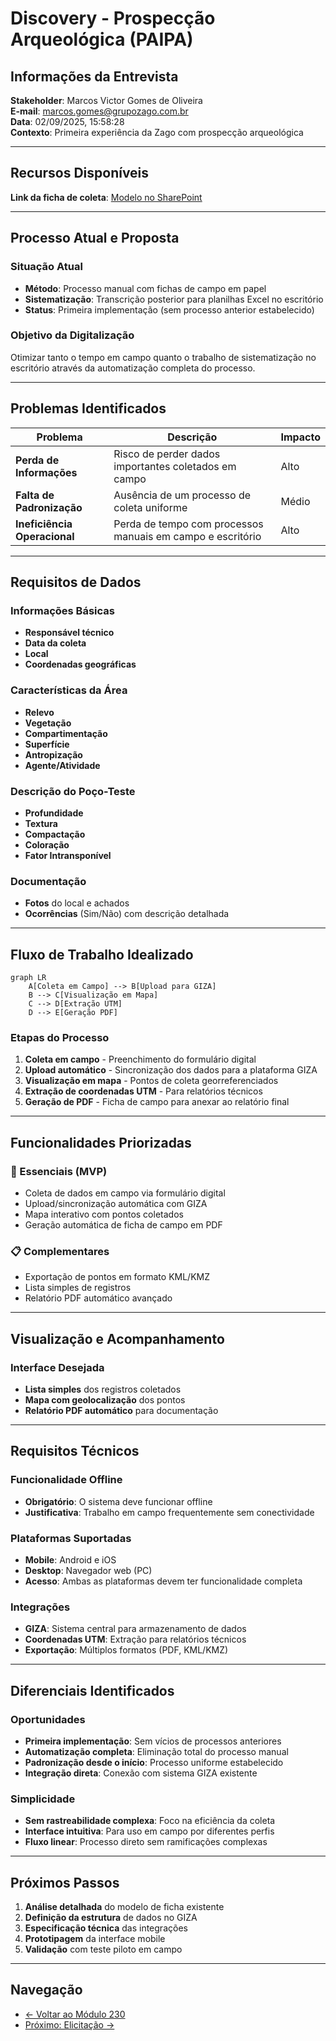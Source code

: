 # Discovery - Prospecção Arqueológica (PAIPA)

## Informações da Entrevista

**Stakeholder**: Marcos Victor Gomes de Oliveira  
**E-mail**: marcos.gomes@grupozago.com.br  
**Data**: 02/09/2025, 15:58:28  
**Contexto**: Primeira experiência da Zago com prospecção arqueológica

---

## Recursos Disponíveis

**Link da ficha de coleta**: [Modelo no SharePoint](https://grupozago-my.sharepoint.com/:x:/g/personal/marcos_gomes_grupozago_com_br/ETXljj48QPNLjOxJc_s_GXoBG2y7Mm0eGW0te3g3OsSD8A?wdOrigin=TEAMS-MAGLEV.p2p_ns.rwc&wdExp=TEAMS-TREATMENT&wdhostclicktime=1756919386802&web=1)

---

## Processo Atual e Proposta

### Situação Atual

- **Método**: Processo manual com fichas de campo em papel
- **Sistematização**: Transcrição posterior para planilhas Excel no escritório
- **Status**: Primeira implementação (sem processo anterior estabelecido)

### Objetivo da Digitalização

Otimizar tanto o tempo em campo quanto o trabalho de sistematização no escritório através da automatização completa do processo.

---

## Problemas Identificados

| **Problema**                 | **Descrição**                                              | **Impacto** |
| ---------------------------- | ---------------------------------------------------------- | ----------- |
| **Perda de Informações**     | Risco de perder dados importantes coletados em campo       | Alto        |
| **Falta de Padronização**    | Ausência de um processo de coleta uniforme                 | Médio       |
| **Ineficiência Operacional** | Perda de tempo com processos manuais em campo e escritório | Alto        |

---

## Requisitos de Dados

### Informações Básicas

- **Responsável técnico**
- **Data da coleta**
- **Local**
- **Coordenadas geográficas**

### Características da Área

- **Relevo**
- **Vegetação**
- **Compartimentação**
- **Superfície**
- **Antropização**
- **Agente/Atividade**

### Descrição do Poço-Teste

- **Profundidade**
- **Textura**
- **Compactação**
- **Coloração**
- **Fator Intransponível**

### Documentação

- **Fotos** do local e achados
- **Ocorrências** (Sim/Não) com descrição detalhada

---

## Fluxo de Trabalho Idealizado

```mermaid
graph LR
    A[Coleta em Campo] --> B[Upload para GIZA]
    B --> C[Visualização em Mapa]
    C --> D[Extração UTM]
    D --> E[Geração PDF]
```

### Etapas do Processo

1. **Coleta em campo** - Preenchimento do formulário digital
2. **Upload automático** - Sincronização dos dados para a plataforma GIZA
3. **Visualização em mapa** - Pontos de coleta georreferenciados
4. **Extração de coordenadas UTM** - Para relatórios técnicos
5. **Geração de PDF** - Ficha de campo para anexar ao relatório final

---

## Funcionalidades Priorizadas

### 🎯 Essenciais (MVP)

- Coleta de dados em campo via formulário digital
- Upload/sincronização automática com GIZA
- Mapa interativo com pontos coletados
- Geração automática de ficha de campo em PDF

### 📋 Complementares

- Exportação de pontos em formato KML/KMZ
- Lista simples de registros
- Relatório PDF automático avançado

---

## Visualização e Acompanhamento

### Interface Desejada

- **Lista simples** dos registros coletados
- **Mapa com geolocalização** dos pontos
- **Relatório PDF automático** para documentação
---

## Requisitos Técnicos

### Funcionalidade Offline

- **Obrigatório**: O sistema deve funcionar offline
- **Justificativa**: Trabalho em campo frequentemente sem conectividade

### Plataformas Suportadas

- **Mobile**: Android e iOS
- **Desktop**: Navegador web (PC)
- **Acesso**: Ambas as plataformas devem ter funcionalidade completa

### Integrações

- **GIZA**: Sistema central para armazenamento de dados
- **Coordenadas UTM**: Extração para relatórios técnicos
- **Exportação**: Múltiplos formatos (PDF, KML/KMZ)

---

## Diferenciais Identificados

### Oportunidades

- **Primeira implementação**: Sem vícios de processos anteriores
- **Automatização completa**: Eliminação total do processo manual
- **Padronização desde o início**: Processo uniforme estabelecido
- **Integração direta**: Conexão com sistema GIZA existente

### Simplicidade

- **Sem rastreabilidade complexa**: Foco na eficiência da coleta
- **Interface intuitiva**: Para uso em campo por diferentes perfis
- **Fluxo linear**: Processo direto sem ramificações complexas

---

## Próximos Passos

1. **Análise detalhada** do modelo de ficha existente
2. **Definição da estrutura** de dados no GIZA
3. **Especificação técnica** das integrações
4. **Prototipagem** da interface mobile
5. **Validação** com teste piloto em campo

---

## Navegação

- [← Voltar ao Módulo 230](../../../index.md)
- [Próximo: Elicitação →](../elicitacao/arqueologia.md)
